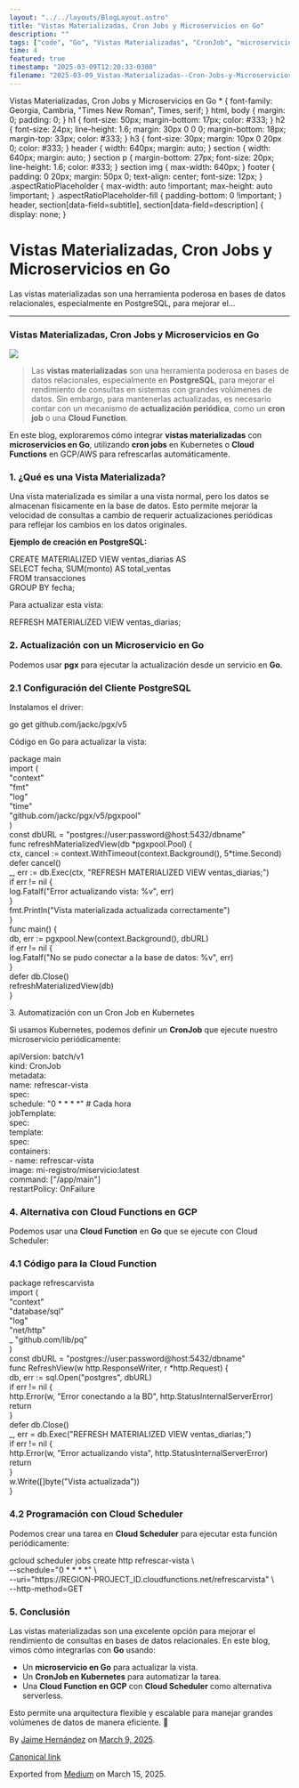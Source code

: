 ```yaml
---
layout: "../../layouts/BlogLayout.astro"
title: "Vistas Materializadas, Cron Jobs y Microservicios en Go"
description: ""
tags: ["code", "Go", "Vistas Materializadas", "CronJob", "microservicios"]
time: 4
featured: true
timestamp: "2025-03-09T12:20:33-0300"
filename: "2025-03-09_Vistas-Materializadas--Cron-Jobs-y-Microservicios-en-Go-2d3a35c4391f"
---
```


Vistas Materializadas, Cron Jobs y Microservicios en Go \* { font-family: Georgia, Cambria, "Times New Roman", Times, serif; } html, body { margin: 0; padding: 0; } h1 { font-size: 50px; margin-bottom: 17px; color: #333; } h2 { font-size: 24px; line-height: 1.6; margin: 30px 0 0 0; margin-bottom: 18px; margin-top: 33px; color: #333; } h3 { font-size: 30px; margin: 10px 0 20px 0; color: #333; } header { width: 640px; margin: auto; } section { width: 640px; margin: auto; } section p { margin-bottom: 27px; font-size: 20px; line-height: 1.6; color: #333; } section img { max-width: 640px; } footer { padding: 0 20px; margin: 50px 0; text-align: center; font-size: 12px; } .aspectRatioPlaceholder { max-width: auto !important; max-height: auto !important; } .aspectRatioPlaceholder-fill { padding-bottom: 0 !important; } header, section\[data-field=subtitle\], section\[data-field=description\] { display: none; }

Vistas Materializadas, Cron Jobs y Microservicios en Go
=======================================================

Las vistas materializadas son una herramienta poderosa en bases de datos relacionales, especialmente en PostgreSQL, para mejorar el…

* * *

### Vistas Materializadas, Cron Jobs y Microservicios en Go

![](https://cdn-images-1.medium.com/max/800/1*mxCxErqTczpxdscXzihOuQ.png)

> Las **vistas materializadas** son una herramienta poderosa en bases de datos relacionales, especialmente en **PostgreSQL**, para mejorar el rendimiento de consultas en sistemas con grandes volúmenes de datos. Sin embargo, para mantenerlas actualizadas, es necesario contar con un mecanismo de **actualización periódica**, como un **cron job** o una **Cloud Function**.

En este blog, exploraremos cómo integrar **vistas materializadas** con **microservicios en Go**, utilizando **cron jobs** en Kubernetes o **Cloud Functions** en GCP/AWS para refrescarlas automáticamente.

### 1\. ¿Qué es una Vista Materializada?

Una vista materializada es similar a una vista normal, pero los datos se almacenan físicamente en la base de datos. Esto permite mejorar la velocidad de consultas a cambio de requerir actualizaciones periódicas para reflejar los cambios en los datos originales.

**Ejemplo de creación en PostgreSQL:**

CREATE MATERIALIZED VIEW ventas\_diarias AS  
SELECT fecha, SUM(monto) AS total\_ventas  
FROM transacciones  
GROUP BY fecha;

Para actualizar esta vista:

REFRESH MATERIALIZED VIEW ventas\_diarias;

### 2\. Actualización con un Microservicio en Go

Podemos usar **pgx** para ejecutar la actualización desde un servicio en **Go**.

### 2.1 Configuración del Cliente PostgreSQL

Instalamos el driver:

go get github.com/jackc/pgx/v5

Código en Go para actualizar la vista:

package main  
import (  
 "context"  
 "fmt"  
 "log"  
 "time"  
 "github.com/jackc/pgx/v5/pgxpool"  
)  
const dbURL = "postgres://user:password@host:5432/dbname"  
func refreshMaterializedView(db \*pgxpool.Pool) {  
 ctx, cancel := context.WithTimeout(context.Background(), 5\*time.Second)  
 defer cancel()  
 \_, err := db.Exec(ctx, "REFRESH MATERIALIZED VIEW ventas\_diarias;")  
 if err != nil {  
  log.Fatalf("Error actualizando vista: %v", err)  
 }  
 fmt.Println("Vista materializada actualizada correctamente")  
}  
func main() {  
 db, err := pgxpool.New(context.Background(), dbURL)  
 if err != nil {  
  log.Fatalf("No se pudo conectar a la base de datos: %v", err)  
 }  
 defer db.Close()  
 refreshMaterializedView(db)  
}

3\. Automatización con un Cron Job en Kubernetes

Si usamos Kubernetes, podemos definir un **CronJob** que ejecute nuestro microservicio periódicamente:

apiVersion: batch/v1  
kind: CronJob  
metadata:  
  name: refrescar-vista  
spec:  
  schedule: "0 \* \* \* \*" \# Cada hora  
  jobTemplate:  
    spec:  
      template:  
        spec:  
          containers:  
          \- name: refrescar-vista  
            image: mi-registro/miservicio:latest  
            command: \["/app/main"\]  
          restartPolicy: OnFailure

### 4\. Alternativa con Cloud Functions en GCP

Podemos usar una **Cloud Function** en **Go** que se ejecute con Cloud Scheduler:

### 4.1 Código para la Cloud Function

package refrescarvista  
import (  
 "context"  
 "database/sql"  
 "log"  
 "net/http"  
 \_ "github.com/lib/pq"  
)  
const dbURL = "postgres://user:password@host:5432/dbname"  
func RefreshView(w http.ResponseWriter, r \*http.Request) {  
 db, err := sql.Open("postgres", dbURL)  
 if err != nil {  
  http.Error(w, "Error conectando a la BD", http.StatusInternalServerError)  
  return  
 }  
 defer db.Close()  
 \_, err = db.Exec("REFRESH MATERIALIZED VIEW ventas\_diarias;")  
 if err != nil {  
  http.Error(w, "Error actualizando vista", http.StatusInternalServerError)  
  return  
 }  
 w.Write(\[\]byte("Vista actualizada"))  
}

### 4.2 Programación con Cloud Scheduler

Podemos crear una tarea en **Cloud Scheduler** para ejecutar esta función periódicamente:

gcloud scheduler jobs create http refrescar-vista \\  
    \--schedule="0 \* \* \* \*" \\  
    \--uri="https://REGION-PROJECT\_ID.cloudfunctions.net/refrescarvista" \\  
    \--http-method=GET

### 5\. Conclusión

Las vistas materializadas son una excelente opción para mejorar el rendimiento de consultas en bases de datos relacionales. En este blog, vimos cómo integrarlas con **Go** usando:

*   Un **microservicio en Go** para actualizar la vista.
*   Un **CronJob en Kubernetes** para automatizar la tarea.
*   Una **Cloud Function en GCP** con **Cloud Scheduler** como alternativa serverless.

Esto permite una arquitectura flexible y escalable para manejar grandes volúmenes de datos de manera eficiente. 🚀

By [Jaime Hernández](https://medium.com/@devjaime) on [March 9, 2025](https://medium.com/p/2d3a35c4391f).

[Canonical link](https://medium.com/@devjaime/vistas-materializadas-cron-jobs-y-microservicios-en-go-2d3a35c4391f)

Exported from [Medium](https://medium.com) on March 15, 2025.